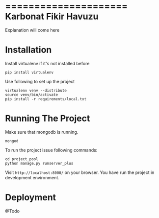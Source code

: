 =====================
Karbonat Fikir Havuzu
=====================

Explanation will come here

Installation
============

Install virtualenv if it's not installed before

    pip install virtualenv

Use following to set up the project

    virtualenv venv --distribute
    source venv/bin/activate
    pip install -r requirements/local.txt 

Running The Project
===================
  
Make sure that mongodb is running.

    mongod

To run the project issue following commands:

    cd project_pool
    python manage.py runserver_plus

Visit `http://localhost:8000/` on your browser. You have run the project in development environment.

Deployment
==========

@Todo
